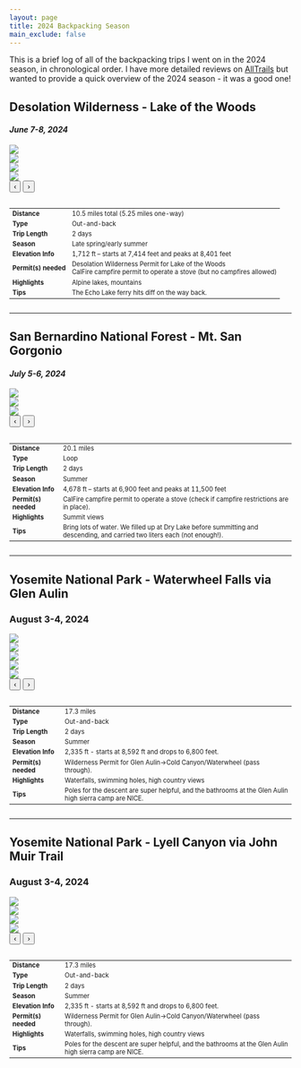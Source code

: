 ```yaml
---
layout: page
title: 2024 Backpacking Season
main_exclude: false
---
```

<p> This is a brief log of all of the backpacking trips I went on in the 2024 season, in chronological order. I have more detailed reviews on <a href = "https://www.alltrails.com/members/karina-yap-1" target="_blank">AllTrails</a> but wanted to provide a quick overview of the 2024 season - it was a good one! </p>

<!--Desolation Wilderness-->
<h2>Desolation Wilderness - Lake of the Woods</h2>
<h4><i>June 7-8, 2024</i></h4>
<div class="row">
  <!-- Column 1: Carousel -->
  <div class="6u 12u$(small)">
    <div class="photo-carousel" id="carousel1">
      <div class="carousel-track">
        <div class="photo-slide">
          <img src="/assets/images/2024-backpacking/2024-06-Desolation-LotW/Desolation-3.jpg">
        </div>
        <div class="photo-slide">
          <img src="/assets/images/2024-backpacking/2024-06-Desolation-LotW/Desolation-1.JPG">
        </div>
        <div class="photo-slide">
          <img src="/assets/images/2024-backpacking/2024-06-Desolation-LotW/Desolation-2.JPG">
        </div>
        <div class="photo-slide">
          <img src="/assets/images/2024-backpacking/2024-06-Desolation-LotW/Nature's Fridge.jpg">
        </div>
      </div>
        <button class="carousel-button left" onclick="moveSlide(-1, this)">‹</button>
        <button class="carousel-button right" onclick="moveSlide(1, this)">›</button>
    </div>
  </div>
  <br>

  <!-- Column 2: Table -->
  <div class="6u$ 12u$(small)">
    <div class="table-wrapper" style="display: flex; justify-content: left">
      <table class="alt" style="width: auto; border-collapse: collapse; font-size: 80%">
        <tbody>
          <tr><td><b>Distance</b></td><td>10.5 miles total (5.25 miles one-way)</td></tr>
          <tr><td><b>Type</b></td><td>Out-and-back</td></tr>
          <tr><td><b>Trip Length</b></td><td>2 days</td></tr>
          <tr><td><b>Season</b></td><td>Late spring/early summer</td></tr>
          <tr><td><b>Elevation Info</b></td><td>1,712 ft – starts at 7,414 feet and peaks at 8,401 feet</td></tr>
          <tr><td><b>Permit(s) needed</b></td><td>Desolation Wilderness Permit for Lake of the Woods<br>CalFire campfire permit to operate a stove (but no campfires allowed)</td></tr>
          <tr><td><b>Highlights</b></td><td>Alpine lakes, mountains</td></tr>
          <tr><td><b>Tips</b></td><td>The Echo Lake ferry hits diff on the way back.</td></tr>
        </tbody>
      </table>
    </div>
  </div>
</div>

<hr class="major" />

<!--San Bernardino National Forest - San Gorgonio Mountain-->
<h2>San Bernardino National Forest - Mt. San Gorgonio</h2>
<h4><i>July 5-6, 2024</i></h4>
<div class="row">
  <!-- Column 1: Carousel -->
  <div class="6u 12u$(small)">
    <div class="photo-carousel" id="carousel2">
      <div class="carousel-track">
        <div class="photo-slide">
          <img src="/assets/images/2024-backpacking/2024-07-SanGorgonio/SG-1.jpg">
        </div>
        <div class="photo-slide">
          <img src="/assets/images/2024-backpacking/2024-07-SanGorgonio/SG-2.jpg">
        </div>
        <div class="photo-slide">
          <img src="/assets/images/2024-backpacking/2024-07-SanGorgonio/SG-3.jpg">
        </div>
      </div>
       <button class="carousel-button left" onclick="moveSlide(-1, this)">‹</button>
       <button class="carousel-button right" onclick="moveSlide(1, this)">›</button>
    </div>
  </div>
  <br>

  <!-- Column 2: Table -->
  <div class="6u$ 12u$(small)">
    <div class="table-wrapper" style="display: flex; justify-content: left">
      <table class="alt" style="width: auto; border-collapse: collapse; font-size: 80%">
        <tbody>
          <tr><td><b>Distance</b></td><td>20.1 miles</td></tr>
          <tr><td><b>Type</b></td><td>Loop</td></tr>
          <tr><td><b>Trip Length</b></td><td>2 days</td></tr>
          <tr><td><b>Season</b></td><td>Summer</td></tr>
          <tr><td><b>Elevation Info</b></td><td>4,678 ft – starts at 6,900 feet and peaks at 11,500 feet</td></tr>
          <tr><td><b>Permit(s) needed</b></td><td>CalFire campfire permit to operate a stove (check if campfire restrictions are in place).</td></tr>
          <tr><td><b>Highlights</b></td><td>Summit views</td></tr>
          <tr><td><b>Tips</b></td><td>Bring lots of water. We filled up at Dry Lake before summitting and descending, and carried two liters each (not enough!).</td></tr>
        </tbody>
      </table>
    </div>
  </div>
</div>

<hr class="major" />

<!--Yosemite National Park - Waterwheel Falls via Glen Aulin-->
<h2>Yosemite National Park - Waterwheel Falls via Glen Aulin</h2>
<h3>August 3-4, 2024</h3>

<div class="row">
  <!-- Column 1: Carousel -->
  <div class="6u 12u$(small)">
    <div class="photo-carousel" id="carousel2">
      <div class="carousel-track">
        <div class="photo-slide">
          <img src="/assets/images/2024-backpacking/2024-08-Yosemite-Glen Aulin/Waterwheel-2.jpg">
        </div>
        <div class="photo-slide">
          <img src="/assets/images/2024-backpacking/2024-08-Yosemite-Glen Aulin/Waterwheel-1.jpg">
        </div>
        <div class="photo-slide">
          <img src="/assets/images/2024-backpacking/2024-08-Yosemite-Glen Aulin/Waterwheel-3.jpg">
        </div>
        <div class="photo-slide">
          <img src="/assets/images/2024-backpacking/2024-08-Yosemite-Glen Aulin/Waterwheel-4.jpg">
        </div>
        <div class="photo-slide">
          <img src="/assets/images/2024-backpacking/2024-08-Yosemite-Glen Aulin/Waterwheel-5.jpg">
        </div>
      </div>
       <button class="carousel-button left" onclick="moveSlide(-1, this)">‹</button>
       <button class="carousel-button right" onclick="moveSlide(1, this)">›</button>
    </div>
  </div>
  <br>

  <!-- Column 2: Table -->
  <div class="6u$ 12u$(small)">
    <div class="table-wrapper" style="display: flex; justify-content: left">
      <table class="alt" style="width: auto; border-collapse: collapse; font-size: 80%">
        <tbody>
          <tr><td><b>Distance</b></td><td>17.3 miles</td></tr>
          <tr><td><b>Type</b></td><td>Out-and-back</td></tr>
          <tr><td><b>Trip Length</b></td><td>2 days</td></tr>
          <tr><td><b>Season</b></td><td>Summer</td></tr>
          <tr><td><b>Elevation Info</b></td><td>2,335 ft - starts at 8,592 ft and drops to 6,800 feet.</td></tr>
          <tr><td><b>Permit(s) needed</b></td><td>Wilderness Permit for Glen Aulin->Cold Canyon/Waterwheel (pass through).</td></tr>
          <tr><td><b>Highlights</b></td><td>Waterfalls, swimming holes, high country views</td></tr>
          <tr><td><b>Tips</b></td><td>Poles for the descent are super helpful, and the bathrooms at the Glen Aulin high sierra camp are NICE.</td></tr>
        </tbody>
      </table>
    </div>
  </div>
</div>

<hr class="major" />

<!--Yosemite National Park - Lyell Canyon-->
<h2>Yosemite National Park - Lyell Canyon via John Muir Trail</h2>
<h3>August 3-4, 2024</h3>

<div class="row">
  <!-- Column 1: Carousel -->
  <div class="6u 12u$(small)">
    <div class="photo-carousel" id="carousel2">
      <div class="carousel-track">
        <div class="photo-slide">
          <img src="/assets/images/2024-backpacking/2024-09-Yosemite-Lyell/Lyell-1.jpg">
        </div>
        <div class="photo-slide">
          <img src="/assets/images/2024-backpacking/2024-09-Yosemite-Lyell/Lyell-2.jpg">
        </div>
        <div class="photo-slide">
          <img src="/assets/images/2024-backpacking/2024-09-Yosemite-Lyell/Lyell-3/jpg">
        </div>
        <div class="photo-slide">
          <img src="/assets/images/2024-backpacking/2024-09-Yosemite-Lyell/Lyell-4.jpg">
        </div>
      </div>
       <button class="carousel-button left" onclick="moveSlide(-1, this)">‹</button>
       <button class="carousel-button right" onclick="moveSlide(1, this)">›</button>
    </div>
  </div>
  <br>

  <!-- Column 2: Table -->
  <div class="6u$ 12u$(small)">
    <div class="table-wrapper" style="display: flex; justify-content: left">
      <table class="alt" style="width: auto; border-collapse: collapse; font-size: 80%">
        <tbody>
          <tr><td><b>Distance</b></td><td>17.3 miles</td></tr>
          <tr><td><b>Type</b></td><td>Out-and-back</td></tr>
          <tr><td><b>Trip Length</b></td><td>2 days</td></tr>
          <tr><td><b>Season</b></td><td>Summer</td></tr>
          <tr><td><b>Elevation Info</b></td><td>2,335 ft - starts at 8,592 ft and drops to 6,800 feet.</td></tr>
          <tr><td><b>Permit(s) needed</b></td><td>Wilderness Permit for Glen Aulin->Cold Canyon/Waterwheel (pass through).</td></tr>
          <tr><td><b>Highlights</b></td><td>Waterfalls, swimming holes, high country views</td></tr>
          <tr><td><b>Tips</b></td><td>Poles for the descent are super helpful, and the bathrooms at the Glen Aulin high sierra camp are NICE.</td></tr>
        </tbody>
      </table>
    </div>
  </div>
</div>




<!-- Script for Photo Carousel -->
<script>
function moveSlide(direction, button) {
  const carousel = button.closest('.photo-carousel');
  const track = carousel.querySelector('.carousel-track');
  const slides = carousel.querySelectorAll('.photo-slide');

  let currentIndex = parseInt(carousel.dataset.currentIndex || '0');
  const slideCount = slides.length;

  // Wrap around index using modulo
  currentIndex = (currentIndex + direction + slideCount) % slideCount;

  const slideWidth = carousel.clientWidth;
  track.style.transform = `translateX(-${currentIndex * slideWidth}px)`;

  carousel.dataset.currentIndex = currentIndex;
}
</script>

